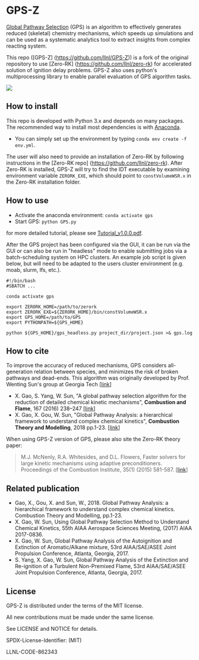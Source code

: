 # GPS-Z

[Global Pathway Selection](https://www.sciencedirect.com/science/article/pii/S0010218016000638) (GPS) is an algorithm to effectively generates reduced (skeletal) chemistry mechanisms, which speeds up simulations and can be used as a systematic analytics tool to extract insights from complex reacting system.

This repo ([GPS-Z] (https://github.com/llnl/GPS-Z)) is a fork of the original repository to use [Zero-RK] (https://github.com/llnl/zero-rk) for accelerated solution of ignition delay problems. GPS-Z also uses python's multiprocessing library to enable parallel evaluation of GPS algorithm tasks.

![](https://github.com/llnl/GPS-Z/blob/master/ui/ui_main.PNG)

## How to install
This repo is developed with Python 3.x and depends on many packages. The recommended way to install most dependencies is with [Anaconda](https://www.anaconda.com/distribution/). 
* You can simply set up the environment by typing `conda env create -f env.yml`.

The user will also need to provide an installation of Zero-RK by following instructions in the [Zero-RK repo] (https://github.com/llnl/zero-rk).  After Zero-RK is installed, GPS-Z will try to find the IDT executable by examining environment variable `ZERORK_EXE`, which should point to `constVolumeWSR.x` in the Zero-RK installation folder.

## How to use
* Activate the anaconda environment: `conda activate gps`
* Start GPS: `python GPS.py`

for more detailed tutorial, please see [Tutorial_v1.0.0.pdf](https://github.com/golsun/GPS/blob/master/Tutorial_v1.0.0.pdf).

After the GPS project has been configured via the GUI, it can be run via the GUI or can also be run in "headless" mode to enable submitting jobs via a batch-scheduling system on HPC clusters.  An example job script is given below, but will need to be adapted to the users cluster environment (e.g. moab, slurm, lfs, etc.).

```
#!/bin/bash
#SBATCH ...

conda activate gps

export ZERORK_HOME=/path/to/zerork
export ZERORK_EXE=${ZERORK_HOME}/bin/constVolumeWSR.x
export GPS_HOME=/path/to/GPS
export PYTHONPATH=${GPS_HOME}

python ${GPS_HOME}/gps_headless.py project_dir/project.json >& gps.log
```

## How to cite
To improve the accuracy of reduced mechanisms, GPS considers all-generation relation between species, and minimizes the risk of broken pathways and dead-ends. This algorithm was originally developed by Prof. Wenting Sun's group at Georgia Tech [[link](http://sun.gatech.edu/)]

* X. Gao, S. Yang, W. Sun, "A global pathway selection algorithm for the reduction of detailed chemical kinetic mechanisms", **Combustion and Flame**, 167 (2016) 238–247 [[link](https://www.sciencedirect.com/science/article/pii/S0010218016000638)]
* X. Gao, X. Gou, W. Sun, "Global Pathway Analysis: a hierarchical framework to understand complex chemical kinetics", **Combustion Theory and Modelling**, 2018 pp.1-23. [[link](https://www.tandfonline.com/doi/abs/10.1080/13647830.2018.1560503)]

When using GPS-Z version of GPS, please also site the Zero-RK theory paper:

> M.J. McNenly, R.A. Whitesides, and D.L. Flowers, Faster solvers for large kinetic mechanisms using adaptive preconditioners. Proceedings of the Combustion Institute, 35(1) (2015) 581-587. [[link](https://doi.org/10.1016/j.proci.2014.05.113)]
   

## Related publication
* Gao, X., Gou, X. and Sun, W., 2018. Global Pathway Analysis: a hierarchical framework to understand complex chemical kinetics. Combustion Theory and Modelling, pp.1-23.
* X. Gao, W. Sun, Using Global Pathway Selection Method to Understand Chemical Kinetics, 55th AIAA Aerospace Sciences Meeting, (2017) AIAA 2017-0836.
* X. Gao, W. Sun, Global Pathway Analysis of the Autoignition and Extinction of Aromatic/Alkane mixture,  53rd AIAA/SAE/ASEE Joint Propulsion Conference, Atlanta, Georgia, 2017.
* S. Yang, X. Gao, W. Sun, Global Pathway Analysis of the Extinction and Re-ignition of a Turbulent Non-Premixed Flame,  53rd AIAA/SAE/ASEE Joint Propulsion Conference, Atlanta, Georgia, 2017.


License
----------------

GPS-Z is distributed under the terms of the MIT license.

All new contributions must be made under the same license.

See LICENSE and NOTICE for details.

SPDX-License-Identifier: (MIT)


LLNL-CODE-862343
